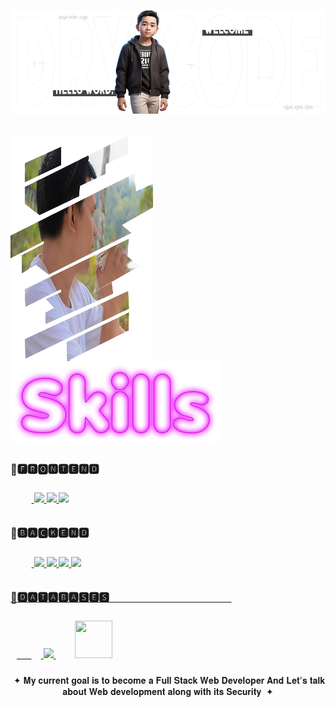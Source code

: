 <p align="center">
<img src="./images/DRY.png">
</p>
<br>
<div>
 
 <img src="./images/DRY3.png" align="left">
 
   <img src="./images/DRY4.png">
    <br>
    
### 🔹🅵🆁🅾🅽🆃🅴🅽🅳ㅤㅤㅤㅤㅤㅤㅤ
<p style="padding:10px;">
  &nbsp;&nbsp;&nbsp;&nbsp;&nbsp;&nbsp;<a href="https://www.w3schools.com/Css/"> <img src="https://img.icons8.com/color/48/000000/css3.png"/> </a>
  <a href="https://www.w3schools.com/html/" target="_blank"> <img src="https://img.icons8.com/color/48/000000/html5.png"/> </a>
  <a href="https://developer.mozilla.org/en-US/docs/Web/JavaScript" target="_blank"> <img src="https://img.icons8.com/color/48/000000/javascript.png"/> </a>
</p>

### 🔹🅱🅰🅲🅺🅴🅽🅳ㅤㅤㅤㅤㅤㅤㅤ
<p style="padding:10px;">
    &nbsp;&nbsp;&nbsp;&nbsp;&nbsp;&nbsp;<a href="https://www.java.com" target="_blank"> <img src="https://img.icons8.com/color/48/000000/java-coffee-cup-logo.png"/> </a>
    <a href="https://developer.mozilla.org/en-US/docs/Web/JavaScript" target="_blank"> <img src="https://img.icons8.com/color/48/000000/javascript.png"/> </a>
    <a href="https://www.typescriptlang.org/" target="_blank"> <img src="https://img.icons8.com/color/48/000000/typescript.png"/>
    <a href="https://www.python.org/" target="_blank"> <img src="https://img.icons8.com/color/48/000000/python.png"/>
</p>

### 🔹🅳🅰🆃🅰🅱🅰🆂🅴🆂ㅤㅤㅤㅤㅤㅤㅤㅤㅤㅤㅤㅤㅤ
<p style="padding:10px;"> 
    &nbsp;&nbsp;&nbsp;&nbsp;&nbsp;&nbsp;<a style="padding:15px;" href="https://www.mysql.com/" target="_blank"> <img src="https://img.icons8.com/fluent/50/000000/mysql-logo.png"/> </a>
    <a style="padding:15px;" href="https://www.mongodb.com/" target="_blank"> <img src="https://img.icons8.com/color/452/mongodb.png" height=60 width=60 /> </a>
</p>

   <p align="center">
   &nbsp;&#10022; 𝐌𝐲 𝐜𝐮𝐫𝐫𝐞𝐧𝐭 𝐠𝐨𝐚𝐥 𝐢𝐬 𝐭𝐨 𝐛𝐞𝐜𝐨𝐦𝐞 𝐚 𝐅𝐮𝐥𝐥 𝐒𝐭𝐚𝐜𝐤 𝐖𝐞𝐛 𝐃𝐞𝐯𝐞𝐥𝐨𝐩𝐞𝐫 𝐀𝐧𝐝 𝐋𝐞𝐭'𝐬 𝐭𝐚𝐥𝐤 𝐚𝐛𝐨𝐮𝐭 𝐖𝐞𝐛 𝐝𝐞𝐯𝐞𝐥𝐨𝐩𝐦𝐞𝐧𝐭 𝐚𝐥𝐨𝐧𝐠 𝐰𝐢𝐭𝐡 𝐢𝐭𝐬 𝐒𝐞𝐜𝐮𝐫𝐢𝐭𝐲 &nbsp;&#10022;
   </p>

 </div>
